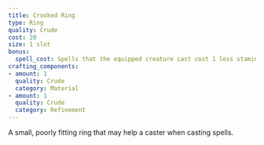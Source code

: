 ```yaml
---
title: Crooked Ring
type: Ring
quality: Crude
cost: 20
size: 1 slot
bonus:
  spell_cost: Spells that the equipped creature cast cost 1 less stamina, minimum cost of 1.
crafting_components:
- amount: 1
  quality: Crude
  category: Material
- amount: 1
  quality: Crude
  category: Refinement
---
```

A small, poorly fitting ring that may help a caster when casting spells.